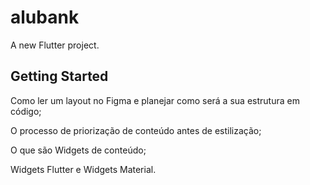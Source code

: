 # alubank

A new Flutter project.

## Getting Started

Como ler um layout no Figma e planejar como será a sua estrutura em código;

O processo de priorização de conteúdo antes de estilização;

O que são Widgets de conteúdo;

Widgets Flutter e Widgets Material.

